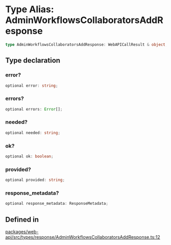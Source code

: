 # Type Alias: AdminWorkflowsCollaboratorsAddResponse

```ts
type AdminWorkflowsCollaboratorsAddResponse: WebAPICallResult & object;
```

## Type declaration

### error?

```ts
optional error: string;
```

### errors?

```ts
optional errors: Error[];
```

### needed?

```ts
optional needed: string;
```

### ok?

```ts
optional ok: boolean;
```

### provided?

```ts
optional provided: string;
```

### response\_metadata?

```ts
optional response_metadata: ResponseMetadata;
```

## Defined in

[packages/web-api/src/types/response/AdminWorkflowsCollaboratorsAddResponse.ts:12](https://github.com/slackapi/node-slack-sdk/blob/main/packages/web-api/src/types/response/AdminWorkflowsCollaboratorsAddResponse.ts#L12)
